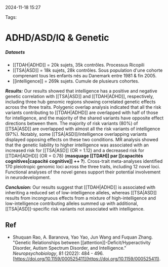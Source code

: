 2024-11-18 15:27


Tags:

# ADHD/ASD/IQ & Genetic 

##### Datasets
 - [[TDAH|ADHD]] = 20k sujets, 35k contrôles. Processus Ricopili 
 - [[TSA|ASD]] = 18k sujets, 28k contrôles. Sous population d'une cohorte comprenant tous les enfants nés au Danemark entre 1981  & fin 2005.
 - [[intelligence]] = 269k sujets. Cumule de plusieurs cohortes.
 
 **_Results:_** Our results showed that intelligence has a positive and negative genetic correlation with [[TSA|ASD]] and [[TDAH|ADHD]], respectively, including three hub genomic regions showing correlated genetic effects across the three traits. Polygenic overlap analysis indicated that all the risk variants contributing to [[TDAH|ADHD]] are overlapped with half of those for intelligence, and the majority of the shared variants have opposite effect directions between them. The majority of risk variants (80%) of [[TSA|ASD]] are overlapped with almost all the risk variants of intelligence (97%). Notably, some [[TSA|ASD]]/intelligence overlapping variants displayed opposing effects on these two conditions. MR analysis showed that the genetic liability to higher intelligence was associated with an increased risk for [[TSA|ASD]] (OR = 1.12) and a decreased risk for [[TDAH|ADHD]] (OR = 0.78) (**masquage [[TDAH]] par [[capacités cognitives|capacité cognitive]] ++ ?**). Cross-trait meta-analyses identified 170 pleiotropic genomic loci across the three traits, including 12 novel loci. Functional analyses of the novel genes support their potential involvement in neurodevelopment.
  
 **_Conclusion:_** Our results suggest that [[TDAH|ADHD]] is associated with inheriting a reduced set of low-intelligence alleles, whereas [[TSA|ASD]] results from incongruous effects from a mixture of high-intelligence and low-intelligence contributing alleles summed up with additional, [[TSA|ASD]]-specific risk variants not associated with intelligence. 

## Ref

 - Shuquan Rao, A. Baranova, Yao Yao, Jun Wang and Fuquan Zhang. "Genetic Relationships between [[attention]]-Deficit/Hyperactivity Disorder, Autism Spectrum Disorder, and Intelligence." _Neuropsychobiology_, 81 (2022): 484 - 496. [https://doi.org/10.1159/000525411](https://doi.org/10.1159/000525411).
